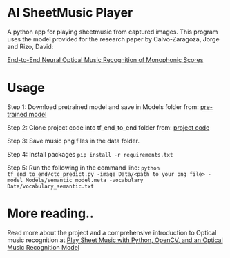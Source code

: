 # AI SheetMusic Player

A python app for playing sheetmusic from captured images. This program uses the model provided for the research paper by Calvo-Zaragoza, Jorge and Rizo, David:

[End-to-End Neural Optical Music Recognition of Monophonic Scores](http://www.mdpi.com/2076-3417/8/4/606)


# Usage

Step 1: Download pretrained model and save in Models folder from: [pre-trained model](https://grfia.dlsi.ua.es/primus/models/PrIMuS/Semantic-Model.zip)

Step 2: Clone project code into tf_end_to_end folder from: [project code](https://github.com/OMR-Research/tf-end-to-end)

Step 3: Save music png files in the data folder.

Step 4: Install packages `pip install -r requirements.txt`

Step 5: Run the following in the command line:
```python tf_end_to_end/ctc_predict.py -image Data/<path to your png file> -model Models/semantic_model.meta -vocabulary Data/vocabulary_semantic.txt```

# More reading..

Read more about the project and a comprehensive introduction to Optical music recognition at [Play Sheet Music with Python, OpenCV, and an Optical Music Recognition Model](https://medium.com/cometheartbeat/play-sheet-music-with-python-opencv-and-an-optical-music-recognition-model-a55a3bea8fe)